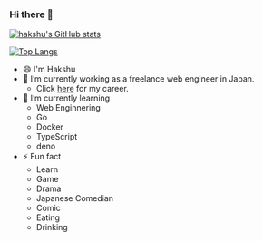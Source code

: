 ### Hi there 👋

<!--
**hakshu25/hakshu25** is a ✨ _special_ ✨ repository because its `README.md` (this file) appears on your GitHub profile.

Here are some ideas to get you started:

- 🔭 I’m currently working on ...
- 🌱 I’m currently learning ...
- 👯 I’m looking to collaborate on ...
- 🤔 I’m looking for help with ...
- 💬 Ask me about ...
- 📫 How to reach me: ...
- 😄 Pronouns: ...
- ⚡ Fun fact: ...
-->

[![hakshu's GitHub stats](https://github-readme-stats.vercel.app/api?username=hakshu25)](https://github.com/hakshu25/github-readme-stats)

[![Top Langs](https://github-readme-stats.vercel.app/api/top-langs/?username=hakshu25&layout=compact)](https://github.com/hakshu25/github-readme-stats)


- 😄 I'm Hakshu
- 🔭 I’m currently working as a freelance web engineer in Japan.
  - Click [here](https://hakshu25.github.io/resume/) for my career.
- 🌱 I’m currently learning
  - Web Enginnering
  - Go
  - Docker
  - TypeScript
  - deno
- ⚡ Fun fact
  - Learn
  - Game
  - Drama
  - Japanese Comedian
  - Comic
  - Eating
  - Drinking
